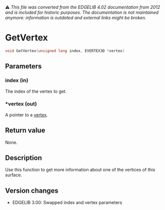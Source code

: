 :warning: _This file was converted from the EDGELIB 4.02 documentation from 2012 and is included for historic purposes. The documentation is not maintained anymore: information is outdated and external links might be broken._

# GetVertex


```c++
void GetVertex(unsigned long index, EVERTEX3D *vertex)
```

## Parameters
### index (in)
The index of the vertex to get.

### *vertex (out)
A pointer to a [vertex](classedisplay_structures.md).

## Return value
None.

## Description
Use this function to get more information about one of the vertices of this surface.

## Version changes
- EDGELIB 3.00: Swapped index and vertex parameters

